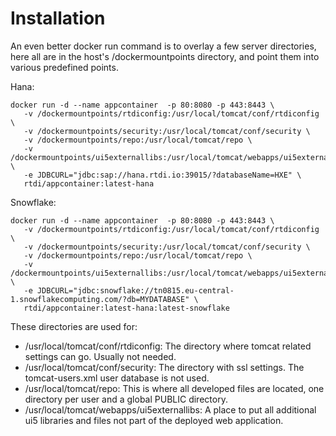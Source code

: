 # Installation

An even better docker run command is to overlay a few server directories, here all are in the host's /dockermountpoints directory, and point them into various predefined points.

Hana:

    docker run -d --name appcontainer  -p 80:8080 -p 443:8443 \
       -v /dockermountpoints/rtdiconfig:/usr/local/tomcat/conf/rtdiconfig \
       -v /dockermountpoints/security:/usr/local/tomcat/conf/security \
       -v /dockermountpoints/repo:/usr/local/tomcat/repo \
       -v /dockermountpoints/ui5externallibs:/usr/local/tomcat/webapps/ui5externallibs \
       -e JDBCURL="jdbc:sap://hana.rtdi.io:39015/?databaseName=HXE" \
       rtdi/appcontainer:latest-hana

Snowflake:

    docker run -d --name appcontainer  -p 80:8080 -p 443:8443 \
       -v /dockermountpoints/rtdiconfig:/usr/local/tomcat/conf/rtdiconfig \
       -v /dockermountpoints/security:/usr/local/tomcat/conf/security \
       -v /dockermountpoints/repo:/usr/local/tomcat/repo \
       -v /dockermountpoints/ui5externallibs:/usr/local/tomcat/webapps/ui5externallibs \
       -e JDBCURL="jdbc:snowflake://tn0815.eu-central-1.snowflakecomputing.com/?db=MYDATABASE" \
       rtdi/appcontainer:latest-hana:latest-snowflake

These directories are used for:

- /usr/local/tomcat/conf/rtdiconfig: The directory where tomcat related settings can go. Usually not needed.
- /usr/local/tomcat/conf/security: The directory with ssl settings. The tomcat-users.xml user database is not used.
- /usr/local/tomcat/repo: This is where all developed files are located, one directory per user and a global PUBLIC directory.
- /usr/local/tomcat/webapps/ui5externallibs: A place to put all additional ui5 libraries and files not part of the deployed web application.
